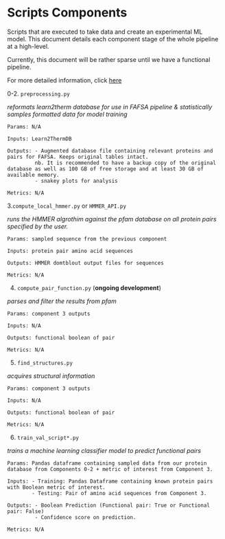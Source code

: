# Scripts Components

Scripts that are executed to take data and create an experimental ML model. This document details each component stage of the whole pipeline at a high-level.

Currently, this document will be rather sparse until we have a functional pipeline.

For more detailed information, click [here](./component_docs.md)

0-2. `preprocessing.py`

*reformats learn2therm database for use in FAFSA pipeline & statistically samples formatted data for model training*
    
    Params: N/A

    Inputs: Learn2ThermDB

    Outputs: - Augmented database file containing relevant proteins and pairs for FAFSA. Keeps original tables intact.
             nb. It is recommended to have a backup copy of the original database as well as 100 GB of free storage and at least 30 GB of available memory. 
             - snakey plots for analysis

    Metrics: N/A


3.`compute_local_hmmer.py` or `HMMER_API.py`

*runs the HMMER algrothim against the pfam database on all protein pairs specified by the user.*

    Params: sampled sequence from the previous component

    Inputs: protein pair amino acid sequences

    Outputs: HMMER domtblout output files for sequences

    Metrics: N/A

4. `compute_pair_function.py` (**ongoing development**)

*parses and filter the results from pfam*

    Params: component 3 outputs

    Inputs: N/A

    Outputs: functional boolean of pair

    Metrics: N/A


5. `find_structures.py`

*acquires structural information*

    Params: component 3 outputs

    Inputs: N/A

    Outputs: functional boolean of pair

    Metrics: N/A


6. `train_val_script*.py`

*trains a machine learning classifier model to predict functional pairs*

    Params: Pandas dataframe containing sampled data from our protein database from Components 0-2 + metric of interest from Component 3.

    Inputs: - Training: Pandas Dataframe containing known protein pairs with Boolean metric of interest.
            - Testing: Pair of amino acid sequences from Component 3.

    Outputs: - Boolean Prediction (Functional pair: True or Functional pair: False)
             - Confidence score on prediction.

    Metrics: N/A